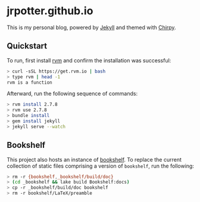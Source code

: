 # jrpotter.github.io

This is my personal blog, powered by [Jekyll](https://jekyllrb.com/) and themed
with [Chirpy](https://github.com/cotes2020/jekyll-theme-chirpy).

## Quickstart

To run, first install [rvm](https://rvm.io/rvm/install) and confirm the
installation was successful:

```bash
> curl -sSL https://get.rvm.io | bash
> type rvm | head -1
rvm is a function
```

Afterward, run the following sequence of commands:

```bash
> rvm install 2.7.8
> rvm use 2.7.8
> bundle install
> gem install jekyll
> jekyll serve --watch
```

## Bookshelf

This project also hosts an instance of [bookshelf](https://github.com/jrpotter/bookshelf).
To replace the current collection of static files comprising a version of
`bookshelf`, run the following:

```bash
> rm -r {bookshelf,_bookshelf/build/doc}
> (cd _bookshelf && lake build Bookshelf:docs)
> cp -r _bookshelf/build/doc bookshelf
> rm -r bookshelf/LaTeX/preamble
```
